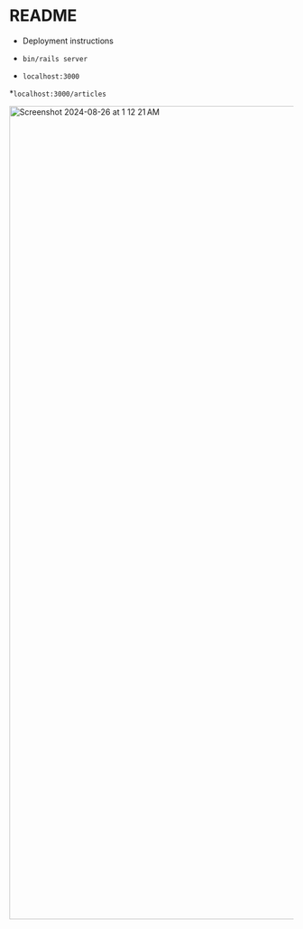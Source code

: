 # README

* Deployment instructions

* <code>bin/rails server</code><br>

* <code>localhost:3000</code>

*<code>localhost:3000/articles</code>

<img width="1440" alt="Screenshot 2024-08-26 at 1 12 21 AM" src="https://github.com/user-attachments/assets/821de8e5-a484-46f4-b585-a69ae9900e1e">


